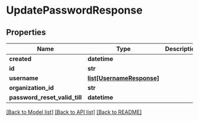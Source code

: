 # UpdatePasswordResponse

## Properties
Name | Type | Description | Notes
------------ | ------------- | ------------- | -------------
**created** | **datetime** |  | [optional] 
**id** | **str** |  | [optional] 
**username** | [**list[UsernameResponse]**](UsernameResponse.md) |  | [optional] 
**organization_id** | **str** |  | [optional] 
**password_reset_valid_till** | **datetime** |  | [optional] 

[[Back to Model list]](../README.md#documentation-for-models) [[Back to API list]](../README.md#documentation-for-api-endpoints) [[Back to README]](../README.md)

